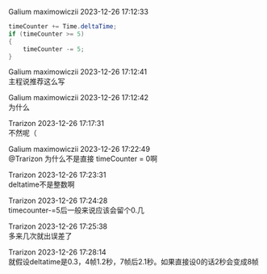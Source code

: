 Galium maximowiczii 2023-12-26 17:12:33  
```csharp
timeCounter += Time.deltaTime;
if (timeCounter >= 5)
{
	timeCounter -= 5;
}
```
  
Galium maximowiczii 2023-12-26 17:12:41  
主程说推荐这么写  
  
Galium maximowiczii 2023-12-26 17:12:42  
为什么  
  
Trarizon 2023-12-26 17:17:31  
不然呢（  
  
Galium maximowiczii 2023-12-26 17:22:49  
@Trarizon 为什么不是直接 timeCounter = 0啊  
  
Trarizon 2023-12-26 17:23:31  
deltatime不是整数啊  
  
Trarizon 2023-12-26 17:24:28  
timecounter-=5后一般来说应该会留个0.几  
  
Trarizon 2023-12-26 17:25:38  
多来几次就出误差了  
  
Trarizon 2023-12-26 17:28:14  
就假设deltatime是0.3，4帧1.2秒，7帧后2.1秒。如果直接设0的话2秒会变成8帧